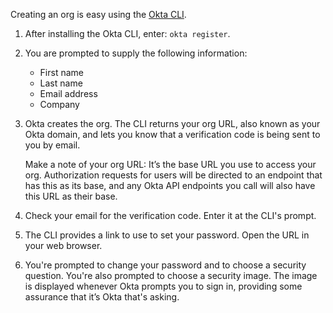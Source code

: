 Creating an org is easy using the [Okta CLI](https://github.com/oktadeveloper/okta-cli).

1. After installing the Okta CLI, enter: `okta register`.

2. You are prompted to supply the following information:

	 - First name
	 - Last name
	 - Email address
	 - Company

3. Okta creates the org. The CLI returns your org URL, also known as your Okta domain, and lets you know that a verification code is being sent to you by email.

	Make a note of your org URL: It’s the base URL you use to access your org.  Authorization requests for users will be directed to an endpoint that has this as its base, and any Okta API endpoints you call will also have this URL as their base.

4. Check your email for the verification code. Enter it at the CLI's prompt.

5. The CLI provides a link to use to set your password. Open the URL in your web browser.

6. You're prompted to change your password and to choose a security question. You're also prompted to choose a security image. The image is displayed whenever Okta prompts you to sign in, providing some assurance that it’s Okta that's asking.

